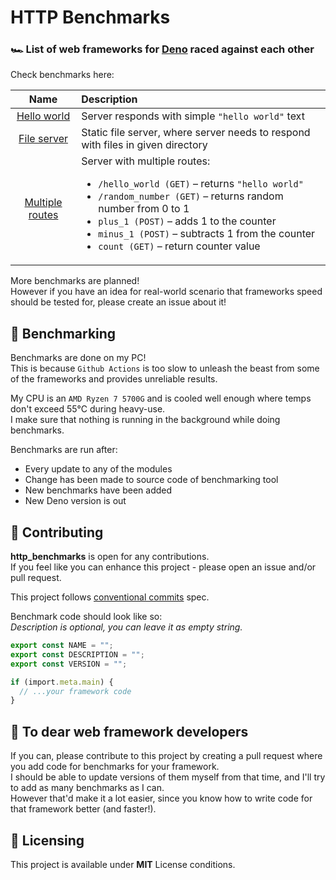 # HTTP Benchmarks

### 🏎️ List of web frameworks for [Deno](https://deno.land/) raced against each other

Check benchmarks here:

|                          Name                          | Description                                                                                                                                                                                                                                                                                                                      |
| :----------------------------------------------------: | :------------------------------------------------------------------------------------------------------------------------------------------------------------------------------------------------------------------------------------------------------------------------------------------------------------------------------- |
|     [Hello world](./results/hello_world/README.md)     | Server responds with simple `"hello world"` text                                                                                                                                                                                                                                                                                 |
|     [File server](./results/file_server/README.md)     | Static file server, where server needs to respond with files in given directory                                                                                                                                                                                                                                                  |
| [Multiple routes](./results/multiple_routes/README.md) | Server with multiple routes: <ul> <li> `/hello_world (GET)` – returns `"hello world"`</li> <li> `/random_number (GET)` – returns random number from 0 to 1</li> <li> `plus_1 (POST)` – adds 1 to the counter </li><li> `minus_1 (POST)` – subtracts 1 from the counter </li><li> `count (GET)` – return counter value</li> </ul> |

More benchmarks are planned! <br> However if you have an idea for real-world scenario that frameworks speed should be
tested for, please create an issue about it!

## 🏁 Benchmarking

Benchmarks are done on my PC! <br> This is because `Github Actions` is too slow to unleash the beast from some of the
frameworks and provides unreliable results.

My CPU is an `AMD Ryzen 7 5700G` and is cooled well enough where temps don't exceed 55°C during heavy-use. <br> I make
sure that nothing is running in the background while doing benchmarks.

Benchmarks are run after:

- Every update to any of the modules
- Change has been made to source code of benchmarking tool
- New benchmarks have been added
- New Deno version is out

## 🤝 Contributing

**http_benchmarks** is open for any contributions.
<br /> If you feel like you can enhance this project - please open an issue and/or pull request.

This project follows [conventional commits](https://www.conventionalcommits.org/en/v1.0.0/) spec.

Benchmark code should look like so:<br> _Description is optional, you can leave it as empty string._

```ts
export const NAME = "";
export const DESCRIPTION = "";
export const VERSION = "";

if (import.meta.main) {
  // ...your framework code
}
```

## 🙏 To dear web framework developers

If you can, please contribute to this project by creating a pull request where you add code for benchmarks for your
framework. <br> I should be able to update versions of them myself from that time, and I'll try to add as many
benchmarks as I can.
</br> However that'd make it a lot easier, since you know how to write code for that framework better (and faster!).

## 📝 Licensing

This project is available under **MIT** License conditions.
